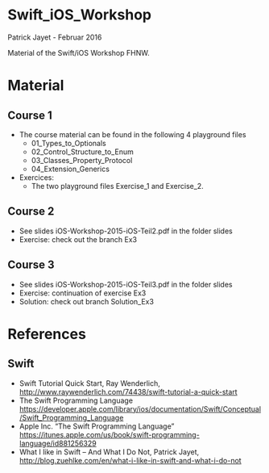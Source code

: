 # Swift_iOS_Workshop
Patrick Jayet - Februar 2016

Material of the Swift/iOS Workshop FHNW.

# Material
## Course 1
 - The course material can be found in the following 4 playground files
   - 01_Types_to_Optionals
   - 02_Control_Structure_to_Enum
   - 03_Classes_Property_Protocol
   - 04_Extension_Generics
 - Exercices:
   - The two playground files Exercise_1 and Exercise_2. 
   
## Course 2
 - See slides iOS-Workshop-2015-iOS-Teil2.pdf in the folder slides
 - Exercise: check out the branch Ex3
 
## Course 3
 - See slides iOS-Workshop-2015-iOS-Teil3.pdf in the folder slides
 - Exercise: continuation of exercise Ex3
 - Solution: check out branch Solution_Ex3

# References

## Swift

  - Swift Tutorial Quick Start, Ray Wenderlich, <http://www.raywenderlich.com/74438/swift-tutorial-a-quick-start>
  - The Swift Programming Language <https://developer.apple.com/library/ios/documentation/Swift/Conceptual/Swift_Programming_Language>
  - Apple Inc. “The Swift Programming Language” <https://itunes.apple.com/us/book/swift-programming-language/id881256329>
  - What I like in Swift – And What I Do Not, Patrick Jayet, <http://blog.zuehlke.com/en/what-i-like-in-swift-and-what-i-do-not>
